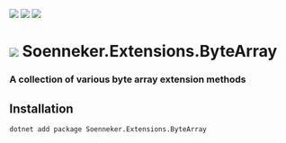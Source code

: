 [![](https://img.shields.io/nuget/v/Soenneker.Extensions.ByteArray.svg?style=for-the-badge)](https://www.nuget.org/packages/Soenneker.Extensions.ByteArray/)
[![](https://img.shields.io/github/actions/workflow/status/soenneker/soenneker.extensions.bytearray/publish-package.yml?style=for-the-badge)](https://github.com/soenneker/soenneker.extensions.bytearray/actions/workflows/publish-package.yml)
[![](https://img.shields.io/nuget/dt/Soenneker.Extensions.ByteArray.svg?style=for-the-badge)](https://www.nuget.org/packages/Soenneker.Extensions.ByteArray/)

# ![](https://user-images.githubusercontent.com/4441470/224455560-91ed3ee7-f510-4041-a8d2-3fc093025112.png) Soenneker.Extensions.ByteArray
### A collection of various byte array extension methods

## Installation

```
dotnet add package Soenneker.Extensions.ByteArray
```
